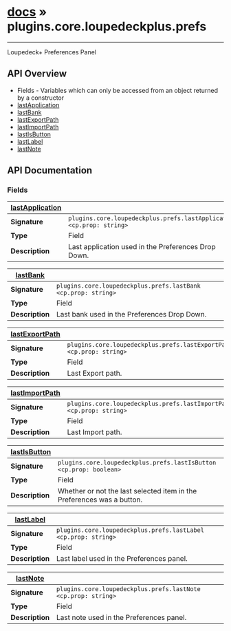 # [docs](index.md) » plugins.core.loupedeckplus.prefs
---

Loupedeck+ Preferences Panel

## API Overview
* Fields - Variables which can only be accessed from an object returned by a constructor
 * [lastApplication](#lastApplication)
 * [lastBank](#lastBank)
 * [lastExportPath](#lastExportPath)
 * [lastImportPath](#lastImportPath)
 * [lastIsButton](#lastIsButton)
 * [lastLabel](#lastLabel)
 * [lastNote](#lastNote)

## API Documentation

### Fields

| [lastApplication](#lastApplication)         |                                                                                     |
| --------------------------------------------|-------------------------------------------------------------------------------------|
| **Signature**                               | `plugins.core.loupedeckplus.prefs.lastApplication <cp.prop: string>`                                                                    |
| **Type**                                    | Field                                                                     |
| **Description**                             | Last application used in the Preferences Drop Down.                                                                     |

| [lastBank](#lastBank)         |                                                                                     |
| --------------------------------------------|-------------------------------------------------------------------------------------|
| **Signature**                               | `plugins.core.loupedeckplus.prefs.lastBank <cp.prop: string>`                                                                    |
| **Type**                                    | Field                                                                     |
| **Description**                             | Last bank used in the Preferences Drop Down.                                                                     |

| [lastExportPath](#lastExportPath)         |                                                                                     |
| --------------------------------------------|-------------------------------------------------------------------------------------|
| **Signature**                               | `plugins.core.loupedeckplus.prefs.lastExportPath <cp.prop: string>`                                                                    |
| **Type**                                    | Field                                                                     |
| **Description**                             | Last Export path.                                                                     |

| [lastImportPath](#lastImportPath)         |                                                                                     |
| --------------------------------------------|-------------------------------------------------------------------------------------|
| **Signature**                               | `plugins.core.loupedeckplus.prefs.lastImportPath <cp.prop: string>`                                                                    |
| **Type**                                    | Field                                                                     |
| **Description**                             | Last Import path.                                                                     |

| [lastIsButton](#lastIsButton)         |                                                                                     |
| --------------------------------------------|-------------------------------------------------------------------------------------|
| **Signature**                               | `plugins.core.loupedeckplus.prefs.lastIsButton <cp.prop: boolean>`                                                                    |
| **Type**                                    | Field                                                                     |
| **Description**                             | Whether or not the last selected item in the Preferences was a button.                                                                     |

| [lastLabel](#lastLabel)         |                                                                                     |
| --------------------------------------------|-------------------------------------------------------------------------------------|
| **Signature**                               | `plugins.core.loupedeckplus.prefs.lastLabel <cp.prop: string>`                                                                    |
| **Type**                                    | Field                                                                     |
| **Description**                             | Last label used in the Preferences panel.                                                                     |

| [lastNote](#lastNote)         |                                                                                     |
| --------------------------------------------|-------------------------------------------------------------------------------------|
| **Signature**                               | `plugins.core.loupedeckplus.prefs.lastNote <cp.prop: string>`                                                                    |
| **Type**                                    | Field                                                                     |
| **Description**                             | Last note used in the Preferences panel.                                                                     |

